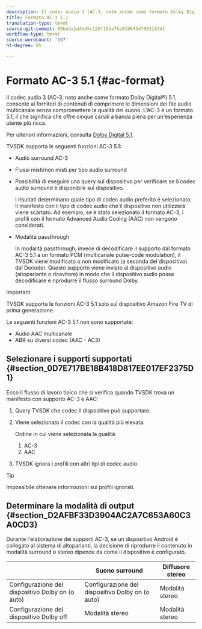 ```yaml
---
description: Il codec audio 3 (AC-3, noto anche come formato Dolby Digital®) 5.1, consente ai fornitori di contenuti di comprimere le dimensioni dei file audio multicanale senza compromettere la qualità del suono. L'AC-3 è un formato 5.1, il che significa che offre cinque canali a banda piena per un'esperienza utente più ricca.
title: Formato AC-3 5.1
translation-type: tm+mt
source-git-commit: 89bdda1d4bd5c126f19ba75a819942df901183d1
workflow-type: tm+mt
source-wordcount: '397'
ht-degree: 0%

---
```



# Formato AC-3 5.1 {#ac-format}

Il codec audio 3 (AC-3, noto anche come formato Dolby Digital®) 5.1, consente ai fornitori di contenuti di comprimere le dimensioni dei file audio multicanale senza compromettere la qualità del suono. L&#39;AC-3 è un formato 5.1, il che significa che offre cinque canali a banda piena per un&#39;esperienza utente più ricca.

Per ulteriori informazioni, consulta [Dolby Digital 5.1](https://www.dolby.com/us/en/technologies/dolby-digital.html).

TVSDK supporta le seguenti funzioni AC-3 5.1:

* Audio surround AC-3
* Flussi misti/non misti per tipo audio surround
* Possibilità di eseguire una query sul dispositivo per verificare se il codec audio surround è disponibile sul dispositivo.

   I risultati determinano quale tipo di codec audio preferito è selezionato. Il manifesto con il tipo di codec audio che il dispositivo non utilizzerà viene scartato. Ad esempio, se è stato selezionato il formato AC-3, i profili con il formato Advanced Audio Coding (AAC) non vengono considerati.
* Modalità passthrough

   In modalità passthrough, invece di decodificare il supporto dal formato AC-3 5.1 a un formato PCM (multicanale pulse-code modulation), il TVSDK viene modificato o non modificato (a seconda del dispositivo) dal Decoder. Questo supporto viene inviato al dispositivo audio (altoparlante o ricevitore) in modo che il dispositivo audio possa decodificare e riprodurre il flusso surround Dolby.

>[!IMPORTANT]
>
>TVSDK supporta le funzioni AC-3 5.1 solo sul dispositivo Amazon Fire TV di prima generazione.

Le seguenti funzioni AC-3 5.1 non sono supportate:

* Audio AAC multicanale
* ABR su diversi codec (AAC - AC3)

## Selezionare i supporti supportati {#section_0D7E717BE18B418D817EE017EF2375D1}

Ecco il flusso di lavoro tipico che si verifica quando TVSDK trova un manifesto con supporto AC-3 e AAC:

1. Query TVSDK che codec il dispositivo può supportare.
1. Viene selezionato il codec con la qualità più elevata.

   Ordine in cui viene selezionata la qualità:

   1. AC-3
   1. AAC

1. TVSDK ignora i profili con altri tipi di codec audio.

>[!TIP]
>
>Impossibile ottenere informazioni sui profili ignorati.

## Determinare la modalità di output {#section_D2AFBF33D3904AC2A7C653A60C3A0CD3}

Durante l&#39;elaborazione dei supporti AC-3, se un dispositivo Android è collegato al sistema di altoparlanti, la decisione di riprodurre il contenuto in modalità surround o stereo dipende da come il dispositivo è configurato.

|  | **Suono surround** | **Diffusore stereo** |
|---|---|---|
| Configurazione del dispositivo Dolby on (o auto) | Configurazione del dispositivo Dolby on (o auto) | Modalità stereo |
| Configurazione del dispositivo Dolby off | Modalità stereo | Modalità stereo |